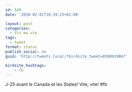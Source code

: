 ```yaml
---
id: 549
date: '2010-02-01T18:39:25+01:00'

layout: post
categories:
  - Vis ma vie
tags:
  - tweet
format: status
publish_social: no
guid: 'http://tweets.local/?birdsite_tweet=8508919867'

birdsite_hashtags:
    - fb
---
```


J-25 avant le Canada et les States! Vite, vite! #fb